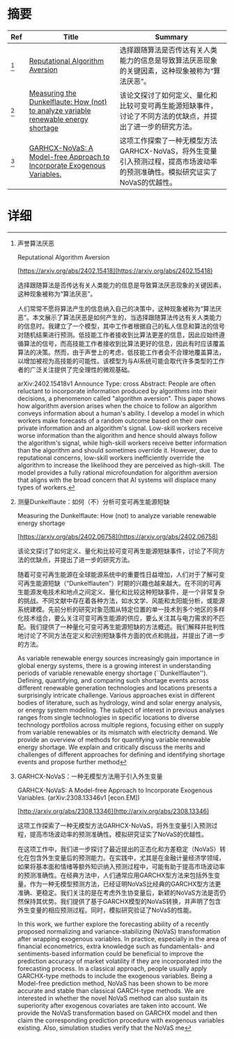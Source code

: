 # 摘要

| Ref | Title | Summary |
| --- | --- | --- |
| [^1] | [Reputational Algorithm Aversion](https://arxiv.org/abs/2402.15418) | 选择跟随算法是否传达有关人类能力的信息是导致算法厌恶现象的关键因素，这种现象被称为“算法厌恶”。 |
| [^2] | [Measuring the Dunkelflaute: How (not) to analyze variable renewable energy shortage](https://arxiv.org/abs/2402.06758) | 该论文探讨了如何定义、量化和比较可变可再生能源短缺事件，讨论了不同方法的优缺点，并提出了进一步的研究方法。 |
| [^3] | [GARHCX-NoVaS: A Model-free Approach to Incorporate Exogenous Variables.](http://arxiv.org/abs/2308.13346) | 这项工作探索了一种无模型方法GARHCX-NoVaS，将外生变量引入预测过程，提高市场波动率的预测准确性。模拟研究证实了NoVaS的优越性。 |

# 详细

[^1]: 声誉算法厌恶

    Reputational Algorithm Aversion

    [https://arxiv.org/abs/2402.15418](https://arxiv.org/abs/2402.15418)

    选择跟随算法是否传达有关人类能力的信息是导致算法厌恶现象的关键因素，这种现象被称为“算法厌恶”。

    

    人们常常不愿将算法产生的信息纳入自己的决策中，这种现象被称为“算法厌恶”。本文展示了算法厌恶是如何产生的，当选择跟随算法传达有关人类能力的信息时。我建立了一个模型，其中工作者根据自己的私人信息和算法的信号对随机结果进行预测。低技能工作者接收到比算法更差的信息，因此应始终遵循算法的信号，而高技能工作者接收到比算法更好的信息，因此有时应该覆盖算法的决策。然而，由于声誉上的考虑，低技能工作者会不合理地覆盖算法，以增加被视为高技能的可能性。该模型为与AI系统可能会取代许多类型的工作者的广泛关注提供了完全理性的微观基础。

    arXiv:2402.15418v1 Announce Type: cross  Abstract: People are often reluctant to incorporate information produced by algorithms into their decisions, a phenomenon called "algorithm aversion". This paper shows how algorithm aversion arises when the choice to follow an algorithm conveys information about a human's ability. I develop a model in which workers make forecasts of a random outcome based on their own private information and an algorithm's signal. Low-skill workers receive worse information than the algorithm and hence should always follow the algorithm's signal, while high-skill workers receive better information than the algorithm and should sometimes override it. However, due to reputational concerns, low-skill workers inefficiently override the algorithm to increase the likelihood they are perceived as high-skill. The model provides a fully rational microfoundation for algorithm aversion that aligns with the broad concern that AI systems will displace many types of workers.
    
[^2]: 测量Dunkelflaute：如何（不）分析可变可再生能源短缺

    Measuring the Dunkelflaute: How (not) to analyze variable renewable energy shortage

    [https://arxiv.org/abs/2402.06758](https://arxiv.org/abs/2402.06758)

    该论文探讨了如何定义、量化和比较可变可再生能源短缺事件，讨论了不同方法的优缺点，并提出了进一步的研究方法。

    

    随着可变可再生能源在全球能源系统中的重要性日益增加，人们对于了解可变可再生能源短缺（“Dunkelflauten”）时期的兴趣也越来越大。在不同的可再生能源发电技术和地点之间定义、量化和比较这种短缺事件，是一个非常复杂的挑战。不同文献中存在着各种方法，如水文学、风能和太阳能分析，或能源系统建模。先前分析的研究对象范围从特定位置的单一技术到多个地区的多样化技术组合，要么关注可变可再生能源的供应，要么关注其与电力需求的不匹配。我们提供了一种量化可变可再生能源短缺的方法概述。我们解释并批判性地讨论了不同方法在定义和识别短缺事件方面的优点和挑战，并提出了进一步的方法。

    As variable renewable energy sources increasingly gain importance in global energy systems, there is a growing interest in understanding periods of variable renewable energy shortage (``Dunkelflauten''). Defining, quantifying, and comparing such shortage events across different renewable generation technologies and locations presents a surprisingly intricate challenge. Various approaches exist in different bodies of literature, such as hydrology, wind and solar energy analysis, or energy system modeling. The subject of interest in previous analyses ranges from single technologies in specific locations to diverse technology portfolios across multiple regions, focusing either on supply from variable renewables or its mismatch with electricity demand. We provide an overview of methods for quantifying variable renewable energy shortage. We explain and critically discuss the merits and challenges of different approaches for defining and identifying shortage events and propose further method
    
[^3]: GARHCX-NoVaS：一种无模型方法用于引入外生变量

    GARHCX-NoVaS: A Model-free Approach to Incorporate Exogenous Variables. (arXiv:2308.13346v1 [econ.EM])

    [http://arxiv.org/abs/2308.13346](http://arxiv.org/abs/2308.13346)

    这项工作探索了一种无模型方法GARHCX-NoVaS，将外生变量引入预测过程，提高市场波动率的预测准确性。模拟研究证实了NoVaS的优越性。

    

    在这项工作中，我们进一步探讨了最近提出的正态化和方差稳定（NoVaS）转化在包含外生变量后的预测能力。在实践中，尤其是在金融计量经济学领域，如果将基本面和情绪等额外知识纳入预测过程中，可能有助于提高市场波动率的预测准确性。在经典方法中，人们通常应用GARCHX型方法来包括外生变量。作为一种无模型预测方法，已经证明NoVaS比经典的GARCHX型方法更准确、更稳定。我们关注的是在考虑外生协变量后，新颖的NoVaS方法是否仍然保持其优势。我们提供了基于GARCHX模型的NoVaS转换，并声明了包含外生变量的相应预测过程。同时，模拟研究验证了NoVaS的性能。

    In this work, we further explore the forecasting ability of a recently proposed normalizing and variance-stabilizing (NoVaS) transformation after wrapping exogenous variables. In practice, especially in the area of financial econometrics, extra knowledge such as fundamentals- and sentiments-based information could be beneficial to improve the prediction accuracy of market volatility if they are incorporated into the forecasting process. In a classical approach, people usually apply GARCHX-type methods to include the exogenous variables. Being a Model-free prediction method, NoVaS has been shown to be more accurate and stable than classical GARCH-type methods. We are interested in whether the novel NoVaS method can also sustain its superiority after exogenous covariates are taken into account. We provide the NoVaS transformation based on GARCHX model and then claim the corresponding prediction procedure with exogenous variables existing. Also, simulation studies verify that the NoVaS me
    

